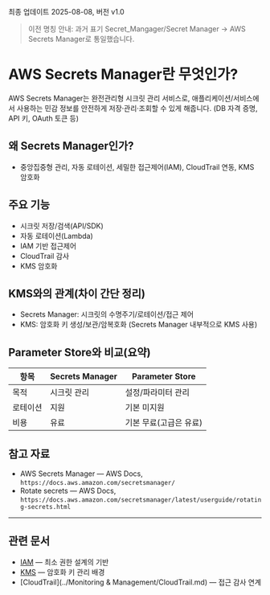 최종 업데이트 2025-08-08, 버전 v1.0

> 이전 명칭 안내: 과거 표기 Secret_Mangager/Secret Manager → AWS Secrets Manager로 통일했습니다.

# AWS Secrets Manager란 무엇인가?

AWS Secrets Manager는 완전관리형 시크릿 관리 서비스로, 애플리케이션/서비스에서 사용하는 민감 정보를 안전하게 저장·관리·조회할 수 있게 해줍니다. (DB 자격 증명, API 키, OAuth 토큰 등)

## 왜 Secrets Manager인가?
- 중앙집중형 관리, 자동 로테이션, 세밀한 접근제어(IAM), CloudTrail 연동, KMS 암호화

## 주요 기능
- 시크릿 저장/검색(API/SDK)
- 자동 로테이션(Lambda)
- IAM 기반 접근제어
- CloudTrail 감사
- KMS 암호화

## KMS와의 관계(차이 간단 정리)
- Secrets Manager: 시크릿의 수명주기/로테이션/접근 제어
- KMS: 암호화 키 생성/보관/암복호화 (Secrets Manager 내부적으로 KMS 사용)

## Parameter Store와 비교(요약)
| 항목 | Secrets Manager | Parameter Store |
|---|---|---|
| 목적 | 시크릿 관리 | 설정/파라미터 관리 |
| 로테이션 | 지원 | 기본 미지원 |
| 비용 | 유료 | 기본 무료(고급은 유료) |

## 참고 자료
- AWS Secrets Manager — AWS Docs, `https://docs.aws.amazon.com/secretsmanager/`
- Rotate secrets — AWS Docs, `https://docs.aws.amazon.com/secretsmanager/latest/userguide/rotating-secrets.html`

---

## 관련 문서
- [IAM](./IAM.md) — 최소 권한 설계의 기반
- [KMS](./KMS.md) — 암호화 키 관리 배경
- [CloudTrail](../Monitoring & Management/CloudTrail.md) — 접근 감사 연계

